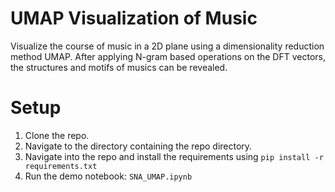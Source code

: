 # UMAP Visualization of Music
Visualize the course of music in a 2D plane using a dimensionality reduction method UMAP. After applying N-gram based operations on the DFT vectors, the structures and motifs of musics can be revealed.

# Setup
1. Clone the repo.
2. Navigate to the directory containing the repo directory.
3. Navigate into the repo and install the requirements using `pip install -r requirements.txt`
4. Run the demo notebook: `SNA_UMAP.ipynb`
